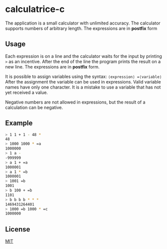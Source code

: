 # calculatrice-c

The application is a small calculator with unlimited accuracy. The calculator supports numbers of arbitrary length.  The expressions are in **postfix** form

## Usage

Each expression is on a line and the calculator waits for the input by printing ```>``` as an incentive. 
After the end of the line the program prints the result on a new line. The expressions are in **postfix** form.

It is possible to assign variables using the syntax: ````⟨expression⟩ =⟨variable⟩````
After the assignment the variable can be used in expressions. Valid variable names have only one character. It is a mistake to use a variable that has not yet received a value. 

Negative numbers are not allowed in expressions, but the result of a calculation can be negative.

## Example

```bash
> 1 1 + 1 - 48 *
48
> 1000 1000 * =a
1000000
> 1 a -
-999999
> a 1 + =a
1000001
> a 1 * =b
1000001
> 1001 =b
1001
> b 100 + =b
1101 
> b b b b * * * 
1469431264401
> 1000 =b 1000 * =c 
1000000
```

## License
[MIT](https://raw.githubusercontent.com/Nakwendaa/jeu-memory/master/LICENSE)
